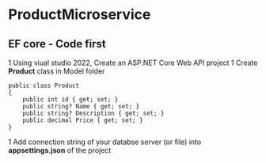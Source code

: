 # ProductMicroservice
## EF core - Code first
1 Using viual studio 2022, Create an ASP.NET Core Web API project
1 Create **Product** class in Model folder

```
public class Product
{
    public int id { get; set; }
    public string? Name { get; set; }
    public string? Description { get; set; }
    public decimal Price { get; set; }
}
```
1 Add connection string of your databse server (or file) into  **appsettings.json** of the project
